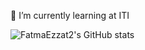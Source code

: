 🌱 I’m currently learning at ITI



![FatmaEzzat2's GitHub stats](https://github-readme-stats.vercel.app/api?username=anuraghazra&show_icons=true)
